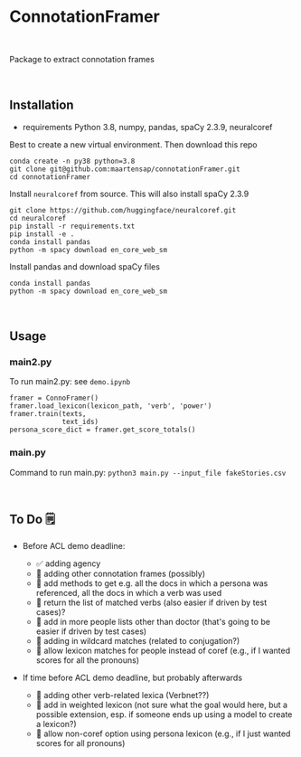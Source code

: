 # ConnotationFramer

<br>

Package to extract connotation frames

<br>

## Installation

- requirements Python 3.8, numpy, pandas, spaCy 2.3.9, neuralcoref

Best to create a new virtual environment. Then download this repo

```
conda create -n py38 python=3.8
git clone git@github.com:maartensap/connotationFramer.git
cd connotationFramer
```

Install `neuralcoref` from source. This will also install spaCy 2.3.9
```
git clone https://github.com/huggingface/neuralcoref.git
cd neuralcoref
pip install -r requirements.txt
pip install -e .
conda install pandas
python -m spacy download en_core_web_sm
```
Install pandas and download spaCy files

```
conda install pandas
python -m spacy download en_core_web_sm
```

<br>


## Usage

### main2.py
To run main2.py: see `demo.ipynb`

```
framer = ConnoFramer()  
framer.load_lexicon(lexicon_path, 'verb', 'power')
framer.train(texts,
             text_ids)
persona_score_dict = framer.get_score_totals()  
```

### main.py
Command to run main.py: `python3 main.py --input_file fakeStories.csv`

<br>

## To Do 🗒️

- Before ACL demo deadline:
   - ✅ adding agency
   - 🔲 adding other connotation frames (possibly)
   - 🔲 add methods to get e.g. all the docs in which a persona was referenced, all the docs in which a verb was used
   - 🔲 return the list of matched verbs (also easier if driven by test cases)?
   - 🔲 add in more people lists other than doctor (that's going to be easier if driven by test cases)
   - 🔲 adding in wildcard matches (related to conjugation?)
   - 🔲 allow lexicon matches for people instead of coref (e.g., if I wanted scores for all the pronouns)
   
- If time before ACL demo deadline, but probably afterwards
   - 🔲 adding other verb-related lexica (Verbnet??)
   - 🔲 add in weighted lexicon (not sure what the goal would here, but a possible extension, esp. if someone ends up using a model to create a lexicon?)
   - 🔲 allow non-coref option using persona lexicon (e.g., if I just wanted scores for all pronouns)

